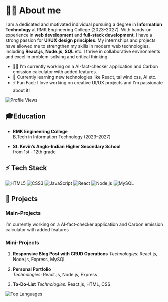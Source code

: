 

# 👩‍💻 About me
I am a dedicated and motivated individual pursuing a degree in **Information Technology** at RMK Engineering College (2023–2027). With hands-on experience in **web development** and **full-stack development**, I have a strong passion for **UI/UX design principles**. My internships and projects have allowed me to strengthen my skills in modern web technologies, including **React.js**, **Node.js**, **SQL** etc. I thrive in collaborative environments and excel in problem-solving and critical thinking.
 
- 👩‍💻 I’m currently working on a AI-fact-checker application and Carbon emission calculator with added features.
- 🌱 Currently learning new technologies like React, tailwind css, AI etc.  
- ⚡ Fun Fact: I love working on creative UI/UX projects and I'm passionate about it!

![Profile Views](https://komarev.com/ghpvc/?username=Agila-A)


## 🎓Education

- **RMK Engineering College**  
  B.Tech in Information Technology (2023–2027)

- **St. Kevin’s Anglo-Indian Higher Secondary School**  
  from 1st - 12th grade



## ⚡ Tech Stack  
![HTML5](https://img.shields.io/badge/-HTML5-E34F26?style=flat-square&logo=html5&logoColor=white)
![CSS3](https://img.shields.io/badge/-CSS3-1572B6?style=flat-square&logo=css3)
![JavaScript](https://img.shields.io/badge/-JavaScript-F7DF1E?style=flat-square&logo=javascript&logoColor=black)
![React](https://img.shields.io/badge/-React-61DAFB?style=flat-square&logo=react)
![Node.js](https://img.shields.io/badge/-Node.js-339933?style=flat-square&logo=node.js&logoColor=white)
![MySQL](https://img.shields.io/badge/-MySQL-4479A1?style=flat-square&logo=mysql&logoColor=white)



## 🌱 Projects

### Main-Projects

I’m currently working on a AI-fact-checker application and Carbon emission calculator with added features


### Mini-Projects  
 
1. **Responsive Blog Post with CRUD Operations**
   *Technologies:* React.js, Node.js, Express, MySQL  
   
2. **Personal Portfolio**  
   *Technologies:* React.js, Node.js, Express
  
3. **To-Do-List**
   *Technologies:* React.js, HTML, CSS
   

![Top Languages](https://github-readme-stats.vercel.app/api/top-langs/?username=Agila-A&layout=compact)


